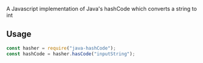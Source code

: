 A Javascript implementation of Java's hashCode which converts a string to int

## Usage

```js
const hasher = require("java-hashCode");
const hashCode = hasher.hasCode("inputString");
```
